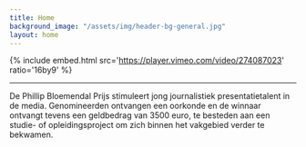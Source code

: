 ```yaml
---
title: Home
background_image: "/assets/img/header-bg-general.jpg"
layout: home
---
```


{% include embed.html src='https://player.vimeo.com/video/274087023' ratio='16by9' %}

---

De Phillip Bloemendal Prijs stimuleert jong journalistiek presentatietalent in de media. Genomineerden ontvangen  een oorkonde en de winnaar ontvangt tevens een geldbedrag van 3500 euro, te besteden aan een studie- of opleidingsproject om zich binnen het vakgebied verder te bekwamen.
